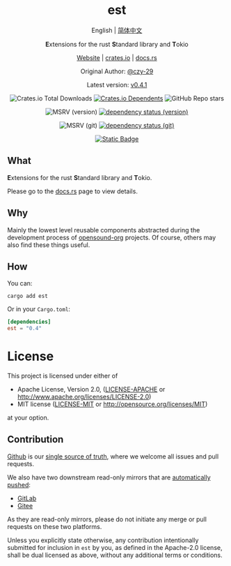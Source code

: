 <div align="center">

# est

English | [简体中文](README-CN.md)

**E**xtensions for the rust **S**tandard library and **T**okio

[Website](https://opensound.run) | [crates.io](https://crates.io/crates/est) | [docs.rs](https://docs.rs/est/latest/est)

Original Author: [@czy-29](https://github.com/czy-29)

Latest version: [v0.4.1](https://github.com/opensound-org/est/releases/tag/v0.4.1)

![Crates.io Total Downloads](https://img.shields.io/crates/d/est)
[![Crates.io Dependents](https://img.shields.io/crates/dependents/est)](https://crates.io/crates/est/reverse_dependencies)
![GitHub Repo stars](https://img.shields.io/github/stars/opensound-org/est)

![MSRV (version)](https://img.shields.io/crates/msrv/est/0.4.1?label=v0.4.1-msrv)
[![dependency status (version)](https://deps.rs/crate/est/0.4.1/status.svg?subject=v0.4.1-deps)](https://deps.rs/crate/est/0.4.1)

![MSRV (git)](https://img.shields.io/badge/git--msrv-1.80.0-blue)
[![dependency status (git)](https://deps.rs/repo/github/opensound-org/est/status.svg?subject=git-deps)](https://deps.rs/repo/github/opensound-org/est)

[![Static Badge](https://img.shields.io/badge/build_with-Rust_1.82.0-dca282)](https://blog.rust-lang.org/2024/10/17/Rust-1.82.0.html)

</div>

## What
**E**xtensions for the rust **S**tandard library and **T**okio.

Please go to the [docs.rs](https://docs.rs/est/latest/est) page to view details.

## Why
Mainly the lowest level reusable components abstracted during the development process of [opensound-org](https://github.com/orgs/opensound-org/repositories) projects. Of course, others may also find these things useful.

## How
You can:
```
cargo add est
```
Or in your `Cargo.toml`:
```toml
[dependencies]
est = "0.4"
```

# License

This project is licensed under either of

 * Apache License, Version 2.0, ([LICENSE-APACHE](LICENSE-APACHE) or
   http://www.apache.org/licenses/LICENSE-2.0)
 * MIT license ([LICENSE-MIT](LICENSE-MIT) or
   http://opensource.org/licenses/MIT)

at your option.

## Contribution

[Github](https://github.com/opensound-org/est) is our [single source of truth](https://en.wikipedia.org/wiki/Single_source_of_truth), where we welcome all issues and pull requests.

We also have two downstream read-only mirrors that are [automatically pushed](.github/workflows/mirror.yml):
- [GitLab](https://gitlab.com/opensound-org/est)
- [Gitee](https://gitee.com/opensound-org/est)

As they are read-only mirrors, please do not initiate any merge or pull requests on these two platforms.

Unless you explicitly state otherwise, any contribution intentionally submitted
for inclusion in `est` by you, as defined in the Apache-2.0 license, shall be
dual licensed as above, without any additional terms or conditions.
